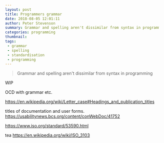 ```yaml
---
layout: post
title: Programmers grammar
date: 2018-08-05 12:01:11
author: Peter Stevenson
summary: Grammar and spelling aren't dissimilar from syntax in programming.
categories: programming
thumbnail:
tags:
 - grammar
 - spelling
 - standardisation
 - programming
---
```


> Grammar and spelling aren't dissimilar from syntax in programming

WIP

OCD with grammar etc.

https://en.wikipedia.org/wiki/Letter_case#Headings_and_publication_titles

titles of documentation and user forms.
https://usabilitynews.bcs.org/content/conWebDoc/41752

https://www.iso.org/standard/53590.html


tea https://en.wikipedia.org/wiki/ISO_3103

